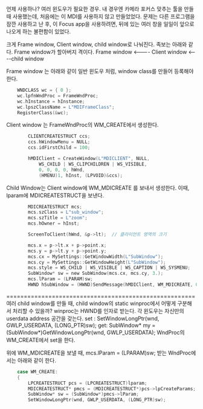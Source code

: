 언제 사용하나?
  여러 윈도우가 필요한 경우. 내 경우엔 카메라 포커스 맞추는 툴을 만들 때 사용했는데, 처음에는 이 MDI를 사용하지 않고 만들었었다. 문제는 다른 프로그램을 잠깐 사용하고 난 후, 이 Focus app을 사용하려면, 뒤에 있는 여러 창을 일일이 앞으로 나오게 하는 불편함이 있었다.

크게 Frame window, Client window, child window로 나눠진다.
족보는 아래와 같다.  Frame window가 할아버지 격이다.
Frame window <---- Client window <----child window

Frame window 는 아래와 같이 일반 윈도우 처럼, window class를 만들어 등록해야 한다.
```c
    WNDCLASS wc = { 0 };
    wc.lpfnWndProc = FrameWndProc;
    wc.hInstance = hInstance;
    wc.lpszClassName = L"MDIFrameClass";
    RegisterClass(&wc);
```

Client window 는 FrameWndProc의 WM_CREATE에서 생성한다.
```c
        CLIENTCREATESTRUCT ccs;
        ccs.hWindowMenu = NULL;
        ccs.idFirstChild = 100;

        hMDIClient = CreateWindow(L"MDICLIENT", NULL,
            WS_CHILD | WS_CLIPCHILDREN | WS_VISIBLE,
            0, 0, 0, 0, hWnd,
            (HMENU)1, hInst, (LPVOID)&ccs);
```

Child Window는 Client window에 WM_MDICREATE 를 보내서 생성한다. 이때, lparam에 MDICREATESTRUCT을 보낸다.
```c
        MDICREATESTRUCT mcs;
        mcs.szClass = L"sub_window";
        mcs.szTitle = L"zoom";
        mcs.hOwner = hInst;

        ScreenToClient(hWnd, &p->lt);  // 클라이언트 영역의 크기

        mcs.x = p->lt.x + p->point.x;
        mcs.y = p->lt.y + p->point.y;
        mcs.cx = MySettings::GetWindowWidth(L"SubWindow");
        mcs.cy = MySettings::GetWindowHeight(L"SubWindow");
        mcs.style = WS_CHILD | WS_VISIBLE | WS_CAPTION | WS_SYSMENU;
        SubWindow* sw = new SubWindow(mcs.cx, mcs.cy, 3.);
        mcs.lParam = (LPARAM)sw;
        HWND hSubWindow = (HWND)SendMessage(hMDIClient, WM_MDICREATE, 0, (LPARAM)&mcs);
```

======================================================
여러 child window를 만들 때, child window의 static winproc에서 어떻게 구분해서 처리할 수 있을까?
winproc는 HWND를 인자로 받는다.  각 윈도우는 자신만의 userdata address 공간을 갖는다.
set : 		SetWindowLongPtr(wnd, GWLP_USERDATA, (LONG_PTR)sw);
get:	    SubWindow* my = (SubWindow*)GetWindowLongPtr(wnd, GWLP_USERDATA);
WndProc의 WM_CREATE에서 set을 한다.

위에  WM_MDICREATE을 보낼 때, mcs.lParam = (LPARAM)sw;
받는 WndProc에서는 아래와 같이 한다.
```c
	case WM_CREATE: 
	{
		LPCREATESTRUCT pcs = (LPCREATESTRUCT)lparam;
		MDICREATESTRUCT* pmcs = (MDICREATESTRUCT*)pcs->lpCreateParams;
		SubWindow* sw = (SubWindow*)pmcs->lParam;
		SetWindowLongPtr(wnd, GWLP_USERDATA, (LONG_PTR)sw);
```